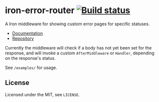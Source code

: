 # iron-error-router [![Build status](https://travis-ci.org/untitaker/iron-error-router.svg?branch=master)](https://travis-ci.org/untitaker/iron-error-router)

A Iron middleware for showing custom error pages for specific statuses.

* [Documentation](https://iron-error-router.unterwaditzer.net/)
* [Repository](https://github.com/untitaker/iron-error-router/)

Currently the middleware will check if a body has not yet been set for the
response, and will invoke a custom `AfterMiddleware` or `Handler`,
depending on the response's status.

See `/examples/` for usage.

## License

Licensed under the MIT, see `LICENSE`.
